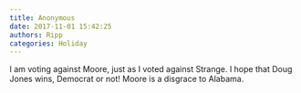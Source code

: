 ```yaml
---
title: Anonymous
date: 2017-11-01 15:42:25
authors: Ripp
categories: Holiday
---
```


 I am voting against Moore, just as I voted against Strange.   I hope that Doug Jones wins, Democrat or not!  Moore is a disgrace to Alabama.